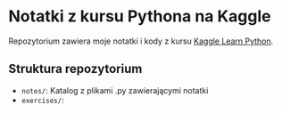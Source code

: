 # Notatki z kursu Pythona na Kaggle
Repozytorium zawiera moje notatki i kody z kursu [Kaggle Learn Python](https://www.kaggle.com/learn/python).

## Struktura repozytorium
- `notes/`: Katalog z plikami .py zawierającymi notatki
- `exercises/`:

